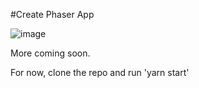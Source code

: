 #Create Phaser App

![image](https://user-images.githubusercontent.com/954596/40890735-376a23c2-6740-11e8-913b-5b0c89f745b9.png)

More coming soon.

For now, clone the repo and run 'yarn start'
